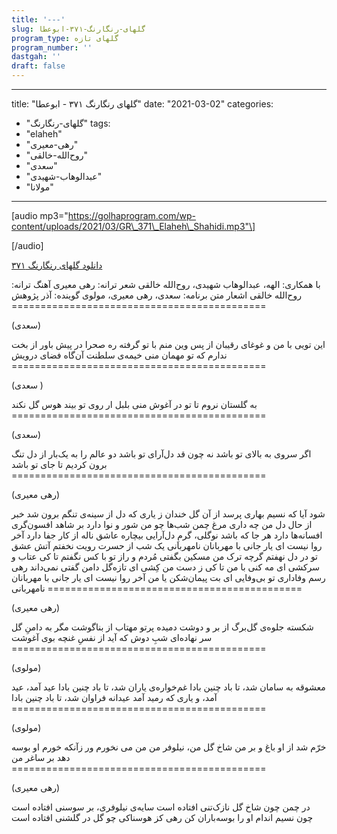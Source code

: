 ```yaml
---
title: '---'
slug: گلهای-رنگارنگ-۳۷۱-ابوعطا
program_type: گلهای تازه
program_number: ''
dastgah: ''
draft: false
---
```


---
title: "گلهای رنگارنگ ۳۷۱ - ابوعطا"
date: "2021-03-02"
categories: 
  - "گلهای-رنگارنگ"
tags: 
  - "elaheh"
  - "رهی-معیری"
  - "روح‌الله-خالقی"
  - "سعدی"
  - "عبدالوهاب-شهیدی"
  - "مولانا"
---

\[audio mp3="https://golhaprogram.com/wp-content/uploads/2021/03/GR\_371\_Elaheh\_Shahidi.mp3"\]

\[/audio\]

[دانلود گلهای رنگارنگ ۳۷۱](https://golhaprogram.com/wp-content/uploads/2021/03/GR_371_Elaheh_Shahidi.mp3)

با همکاری: الهه، عبدالوهاب شهیدی، روح‌الله خالقی شعر ترانه: رهی معیری آهنگ ترانه: روح‌الله خالقی اشعار متن برنامه: سعدی، رهی معیری، مولوی گوینده: آذر پژوهش ============================================

(سعدی)

این تویی با من و غوغای رقیبان از پس وین منم با تو گرفته ره صحرا در پیش باور از بخت ندارم که تو مهمان منی خیمه‌ی سلطنت آن‌گاه فضای درویش ============================================

(سعدی )

به گلستان نروم تا تو در آغوش منی بلبل ار روی تو بیند هوس گل نکند ============================================

(سعدی)

اگر سروی به بالای تو باشد نه چون قد دل‌آرای تو باشد دو عالم را به یک‌بار از دل تنگ برون کردیم تا جای تو باشد ============================================

(رهی معیری)

شود آیا که نسیم بهاری پرسد از آن گل خندان ز یاری که دل از سینه‌ی تنگم برون شد خبر از حال دل من چه داری مرغ چمن شب‌ها چو من شور و نوا دارد بر شاهد افسون‌گری افسانه‌ها دارد هر جا که باشد نوگلی، گرمِ دل‌آرایی بیچاره عاشق ناله از کار جفا دارد آخر روا نیست ای یار جانی با مهربانان نامهربانی یک شب از حسرت رویت نخفتم آتش عشق تو در دل نهفتم گرچه ترک من مسکین بگفتی مُردم و راز تو با کس نگفتم تا کی عتاب و سرکشی ای مه کنی با من تا کی ز دست من کِشی ای تازه‌گل دامن گفتی نمی‌داند رهی رسم وفاداری تو بی‌وفایی ای بت پیمان‌شکن یا من آخر روا نیست ای یار جانی با مهربانان نامهربانی ============================================

(رهی معیری)

شکسته جلوه‌ی گل‌برگ از بر و دوشت دمیده پرتو مهتاب از بناگوشت مگر به دامنِ گل سر نهاده‌ای شبِ دوش که آید از نفسِ غنچه بوی آغوشت ============================================

(مولوی)

معشوقه به سامان شد، تا باد چنین بادا غم‌خواره‌ی یاران شد، تا باد چنین بادا عید آمد، عید آمد، و یاری که رمید آمد عیدانه فراوان شد، تا باد چنین بادا ============================================

(مولوی)

خرّم شد از او باغ و بر من شاخ گل من، نیلوفر من من می نخورم ور زآنکه خورم او بوسه دهد بر ساغر من ============================================

(رهی معیری)

در چمن چون شاخ گل نازک‌تنی افتاده است سایه‌ی نیلوفری، بر سوسنی افتاده است چون نسیم اندام او را بوسه‌باران کن رهی کز هوسناکی چو گل در گلشنی افتاده است

